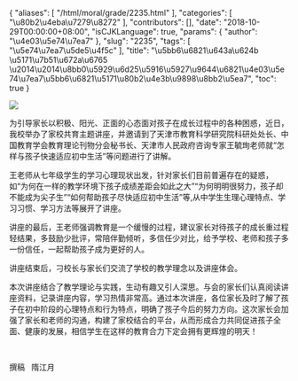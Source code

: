 {
    "aliases": [
        "/html/moral/grade/2235.html"
    ],
    "categories": [
        "\u80b2\u4eba\u7279\u8272"
    ],
    "contributors": [],
    "date": "2018-10-29T00:00:00+08:00",
    "isCJKLanguage": true,
    "params": {
        "author": "\u4e03\u5e74\u7ea7"
    },
    "slug": "2235",
    "tags": [
        "\u5e74\u7ea7\u5de5\u4f5c"
    ],
    "title": "\u5bb6\u6821\u643a\u624b  \u5171\u7b51\u672a\u6765  \u2014\u2014\u8bb0\u5929\u6d25\u5916\u5927\u9644\u6821\u4e03\u5e74\u7ea7\u5bb6\u6821\u5171\u80b2\u4e3b\u9898\u8bb2\u5ea7",
    "toc": true
}

![](https://cdn.tfls.online/mirror/full/4907afd6baa9b07100347806c7b2f2ad37169469.jpg)




为引导家长以积极、阳光、正面的心态面对孩子在成长过程中的各种困惑，近日，我校举办了家校共育主题讲座，并邀请到了天津市教育科学研究院科研处处长、中国教育学会教育理论刊物分会秘书长、天津市人民政府咨询专家王毓珣老师就“怎样与孩子快速适应初中生活”等问题进行了讲解。




王老师从七年级学生的学习心理现状出发，针对家长们目前普遍存在的疑惑，如“为何在一样的教学环境下孩子成绩差距会如此之大”“为何明明很努力，孩子却不能成为尖子生”“如何帮助孩子尽快适应初中生活”等,从中学生生理心理特点、学习习惯、学习方法等展开了讲座。




讲座的最后，王老师强调教育是一个缓慢的过程，建议家长对待孩子的成长重过程轻结果，多鼓励少批评，常陪伴勤倾听，多信任少对比，给予学校、老师和孩子多一份信任，一起帮助孩子成为更好的人。




讲座结束后，刁校长与家长们交流了学校的教学理念以及讲座体会。




本次讲座结合了教学理论与实践，生动有趣又引人深思。与会的家长们认真阅读讲座资料，记录讲座内容，学习热情非常高。通过本次讲座，各位家长及时了解了孩子在初中阶段的心理特点和行为特点，明确了孩子今后的努力方向。这次家长会加强了家长和老师的沟通，构建了家校结合的平台，从而形成合力共同促进孩子全面、健康的发展，相信学生在这样的教育合力下定会拥有更辉煌的明天！




 




撰稿   隋江月


